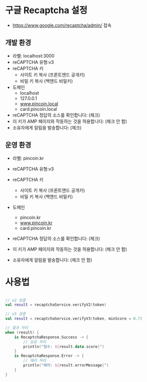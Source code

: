 # 구글 Recaptcha 설정

- https://www.google.com/recaptcha/admin/ 접속

## 개발 환경

- 라벨: localhost:3000
- reCAPTCHA 유형:v3
- reCAPTCHA 키
  - 사이트 키 복사 (프론트엔드 공개키)
  - 비밀 키 복사 (백엔드 비밀키)
- 도메인
    - localhost
    - 127.0.0.1
    - www.pincoin.local
    - card.pincoin.local
- reCAPTCHA 정답의 소스를 확인합니다: (체크)
- 이 키가 AMP 페이지와 작동하는 것을 허용합니다: (체크 안 함)
- 소유자에게 알림을 발송합니다: (체크)

## 운영 환경

- 라벨: pincoin.kr
- reCAPTCHA 유형:v3
- reCAPTCHA 키
    - 사이트 키 복사 (프론트엔드 공개키)
    - 비밀 키 복사 (백엔드 비밀키)
- 도메인
    - pincoin.kr
    - www.pincoin.kr
    - card.pincoin.kr

- reCAPTCHA 정답의 소스를 확인합니다: (체크)
- 이 키가 AMP 페이지와 작동하는 것을 허용합니다: (체크 안 함)
- 소유자에게 알림을 발송합니다: (체크 안 함)

# 사용법
```kotlin

// v2 검증
val result = recaptchaService.verifyV2(token)

// v3 검증  
val result = recaptchaService.verifyV3(token, minScore = 0.7)

// 결과 처리
when (result) {
    is RecaptchaResponse.Success -> {
        // 성공 처리
        println("점수: ${result.data.score}")
    }
    is RecaptchaResponse.Error -> {
        // 에러 처리
        println("에러: ${result.errorMessage}")
    }
}
```